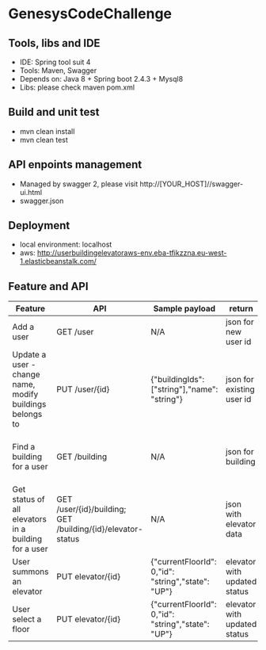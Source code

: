 # GenesysCodeChallenge

## Tools, libs and IDE

- IDE: Spring tool suit 4
- Tools: Maven, Swagger
- Depends on: Java 8 + Spring boot 2.4.3 + Mysql8
- Libs: please check maven pom.xml

## Build and unit test

- mvn clean install
- mvn clean test

## API enpoints management

- Managed by swagger 2, please visit http://[YOUR_HOST]//swagger-ui.html
- swagger.json

## Deployment

- local environment: localhost
- aws: http://userbuildingelevatoraws-env.eba-tfikzzna.eu-west-1.elasticbeanstalk.com/

## Feature and API

| Feature  | API | Sample payload | return | Sample response |
| --- | --- | --- | --- | --- |
| Add a user | GET /user | N/A | json for new user id |{"id" : "string"}  |
| Update a user - change name, modify buildings belongs to | PUT /user/{id} | {"buildingIds": ["string"],"name": "string"} | json for existing user id | {"id" : "String"}  |
| Find a building for a user | GET /building | N/A | json for building | [{"elevatorIds": ["string"],"id": "string","location": "string","name": "string"}] |
| Get status of all elevators in a building for a user | GET /user/{id}/building; GET /building/{id}/elevator-status | N/A | json with elevator data |[{"currentFloorId": 0,"id": "string","state": "UP"}] |
| User summons an elevator | PUT elevator/{id} | {"currentFloorId": 0,"id": "string","state": "UP"} | elevator with updated status | {"currentFloorId": 0,"id": "string","state": "UP"} |
| User select a floor | PUT elevator/{id} | {"currentFloorId": 0,"id": "string","state": "UP"} | elevator with updated status | {"currentFloorId": 0,"id": "string","state": "UP"}|


